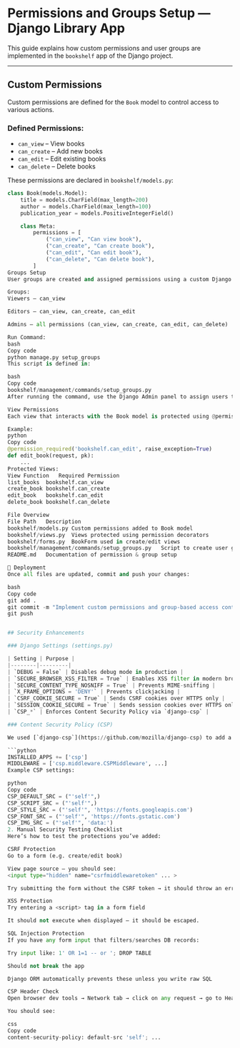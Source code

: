 # Permissions and Groups Setup — Django Library App

This guide explains how custom permissions and user groups are implemented in the `bookshelf` app of the Django project.

---

## Custom Permissions

Custom permissions are defined for the `Book` model to control access to various actions.

### Defined Permissions:

- `can_view` – View books
- `can_create` – Add new books
- `can_edit` – Edit existing books
- `can_delete` – Delete books

These permissions are declared in `bookshelf/models.py`:

```python
class Book(models.Model):
    title = models.CharField(max_length=200)
    author = models.CharField(max_length=100)
    publication_year = models.PositiveIntegerField()

    class Meta:
        permissions = [
            ("can_view", "Can view book"),
            ("can_create", "Can create book"),
            ("can_edit", "Can edit book"),
            ("can_delete", "Can delete book"),
        ]
Groups Setup
User groups are created and assigned permissions using a custom Django management command.

Groups:
Viewers – can_view

Editors – can_view, can_create, can_edit

Admins – all permissions (can_view, can_create, can_edit, can_delete)

Run Command:
bash
Copy code
python manage.py setup_groups
This script is defined in:

bash
Copy code
bookshelf/management/commands/setup_groups.py
After running the command, use the Django Admin panel to assign users to the appropriate groups.

View Permissions
Each view that interacts with the Book model is protected using @permission_required.

Example:
python
Copy code
@permission_required('bookshelf.can_edit', raise_exception=True)
def edit_book(request, pk):
    ...
Protected Views:
View Function	Required Permission
list_books	bookshelf.can_view
create_book	bookshelf.can_create
edit_book	bookshelf.can_edit
delete_book	bookshelf.can_delete

File Overview
File Path	Description
bookshelf/models.py	Custom permissions added to Book model
bookshelf/views.py	Views protected using permission decorators
bookshelf/forms.py	BookForm used in create/edit views
bookshelf/management/commands/setup_groups.py	Script to create user groups and assign permissions
README.md	Documentation of permission & group setup

🚀 Deployment
Once all files are updated, commit and push your changes:

bash
Copy code
git add .
git commit -m "Implement custom permissions and group-based access control"
git push


## Security Enhancements

### Django Settings (settings.py)

| Setting | Purpose |
|--------|---------|
| `DEBUG = False` | Disables debug mode in production |
| `SECURE_BROWSER_XSS_FILTER = True` | Enables XSS filter in modern browsers |
| `SECURE_CONTENT_TYPE_NOSNIFF = True` | Prevents MIME-sniffing |
| `X_FRAME_OPTIONS = 'DENY'` | Prevents clickjacking |
| `CSRF_COOKIE_SECURE = True` | Sends CSRF cookies over HTTPS only |
| `SESSION_COOKIE_SECURE = True` | Sends session cookies over HTTPS only |
| `CSP_*` | Enforces Content Security Policy via `django-csp` |

### Content Security Policy (CSP)

We used [`django-csp`](https://github.com/mozilla/django-csp) to add a Content Security Policy:

```python
INSTALLED_APPS += ['csp']
MIDDLEWARE = ['csp.middleware.CSPMiddleware', ...]
Example CSP settings:

python
Copy code
CSP_DEFAULT_SRC = ("'self'",)
CSP_SCRIPT_SRC = ("'self'",)
CSP_STYLE_SRC = ("'self'", 'https://fonts.googleapis.com')
CSP_FONT_SRC = ("'self'", 'https://fonts.gstatic.com')
CSP_IMG_SRC = ("'self'", 'data:')
2. Manual Security Testing Checklist
Here’s how to test the protections you’ve added:

CSRF Protection
Go to a form (e.g. create/edit book)

View page source — you should see:
<input type="hidden" name="csrfmiddlewaretoken" ... >

Try submitting the form without the CSRF token → it should throw an error.

XSS Protection
Try entering a <script> tag in a form field

It should not execute when displayed — it should be escaped.

SQL Injection Protection
If you have any form input that filters/searches DB records:

Try input like: 1' OR 1=1 -- or '; DROP TABLE

Should not break the app

Django ORM automatically prevents these unless you write raw SQL

CSP Header Check
Open browser dev tools → Network tab → click on any request → go to Headers

You should see:

css
Copy code
content-security-policy: default-src 'self'; ...